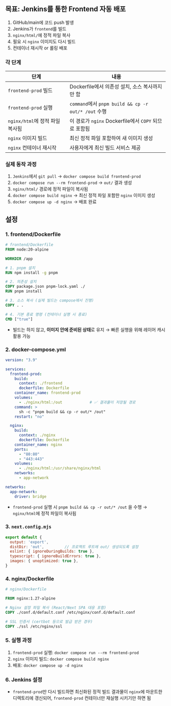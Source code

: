 ## 목표: Jenkins를 통한 Frontend 자동 배포

1. GitHub/main에 코드 push 발생
2. Jenkins가 `frontend`를 빌드
3. `nginx/html/`에 정적 파일 복사
4. 필요 시 `nginx` 이미지도 다시 빌드
5. 컨테이너 재시작 or 롤링 배포

### 각 단계

|단계|내용|
|---|---|
|`frontend-prod` 빌드|Dockerfile에서 의존성 설치, 소스 복사까지만 함|
|`frontend-prod` 실행|`command`에서 `pnpm build && cp -r out/* /out` 수행|
|`nginx/html`에 정적 파일 복사됨|이 경로가 `nginx` Dockerfile에서 `COPY` 되므로 포함됨|
|`nginx` 이미지 빌드|최신 정적 파일 포함하여 새 이미지 생성|
|`nginx` 컨테이너 재시작|사용자에게 최신 빌드 서비스 제공|

### 실제 동작 과정

1. `Jenkins`에서 `git pull` → `docker compose build frontend-prod`
2. `docker compose run --rm frontend-prod` → `out/` 결과 생성
3. `nginx/html/` 경로에 정적 파일이 복사됨
4. `docker compose build nginx` → 최신 정적 파일 포함한 `nginx` 이미지 생성
5. `docker compose up -d nginx` → 배포 완료

## 설정
### 1. frontend/Dockerfile
```Dockerfile
# frontend/Dockerfile
FROM node:20-alpine

WORKDIR /app

# 1. pnpm 설치
RUN npm install -g pnpm

# 2. 의존성 설치
COPY package.json pnpm-lock.yaml ./
RUN pnpm install

# 3. 소스 복사 (실제 빌드는 compose에서 진행)
COPY . .

# 4. 기본 종료 명령 (컨테이너 실행 시 종료)
CMD ["true"]
```
- 빌드는 하지 않고, **이미지 안에 준비된 상태**로 유지 → 빠른 실행을 위해 레이어 캐시 활용 가능

### 2. docker-compose.yml
```yaml
version: "3.9"

services:
  frontend-prod:
    build:
      context: ./frontend
      dockerfile: Dockerfile
    container_name: frontend-prod
    volumes:
      - ./nginx/html:/out            # ✅ 결과물이 저장될 경로
    command: >
      sh -c "pnpm build && cp -r out/* /out"
    restart: "no"

  nginx:
    build:
      context: ./nginx
      dockerfile: Dockerfile
    container_name: nginx
    ports:
      - "80:80"
      - "443:443"
    volumes:
	  - ./nginx/html:/usr/share/nginx/html
    networks:
      - app-network

networks:
  app-network:
    driver: bridge
```
- `frontend-prod` 실행 시 `pnpm build && cp -r out/* /out` 을 수행 → `nginx/html`에 정적 파일이 복사됨

### 3. `next.config.mjs`
```js
export default {
  output: 'export',
  distDir: 'out',         // 프로젝트 루트에 out/ 생성되도록 설정
  eslint: { ignoreDuringBuilds: true },
  typescript: { ignoreBuildErrors: true },
  images: { unoptimized: true },
}
```

### 4. nginx/Dockerfile
```Dockerfile
# nginx/Dockerfile

FROM nginx:1.27-alpine

# Nginx 설정 파일 복사 (React/Next SPA 대응 포함)
COPY ./conf.d/default.conf /etc/nginx/conf.d/default.conf

# SSL 인증서 (certbot 등으로 발급 받은 경우)
COPY ./ssl /etc/nginx/ssl
```

### 5. 실행 과정

1. `frontend-prod` 실행: `docker compose run --rm frontend-prod`
2. `nginx` 이미지 빌드: `docker compose build nginx`
3. 배포: `docker compose up -d nginx`

### 6. Jenkins 설정
- `frontend-prod`만 다시 빌드하면 최신화된 정적 빌드 결과물이 `nginx`에 마운트한 디렉토리에 갱신되어, `frontend-prod` 컨테이너만 재실행 시키기만 하면 됨